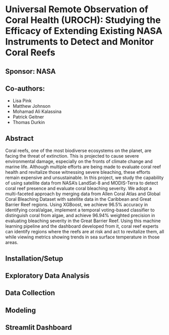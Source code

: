 
# Universal Remote Observation of Coral Health (UROCH): Studying the Efficacy of Extending Existing NASA Instruments to Detect and Monitor Coral Reefs 
## Sponsor: NASA
## Co-authors: 
- Lisa Pink
- Matthew Johnson
- Mohamad Ali Kalassina 
- Patrick Geitner 
- Thomas Durkin

## Abstract

Coral reefs, one of the most biodiverse ecosystems on the planet, are facing the threat of extinction. This is projected to cause severe environmental damage, especially on the fronts of climate change and marine life. Although multiple efforts are being made to evaluate coral reef health and revitalize those witnessing severe bleaching, these efforts remain expensive and unsustainable. In this project, we study the capability of using satellite data from NASA’s LandSat-8 and MODIS-Terra to detect coral reef presence and evaluate coral bleaching severity. We adopt a multi-faceted approach by merging data from Allen Coral Atlas and Global Coral Bleaching Dataset with satellite data in the Caribbean and Great Barrier Reef regions. Using XGBoost, we achieve 96.5\% accuracy in identifying coral/algae, implement a temporal voting-based classifier to distinguish coral from algae, and achieve 96.94\% weighted precision in evaluating bleaching severity in the Great Barrier Reef. Using this machine learning pipeline and the dashboard developed from it, coral reef experts can identify regions where the reefs are at risk and act to revitalize them, all while viewing metrics showing trends in sea surface temperature in those areas. 


## Installation/Setup

## Exploratory Data Analysis

## Data Collection

## Modeling

## Streamlit Dashboard

